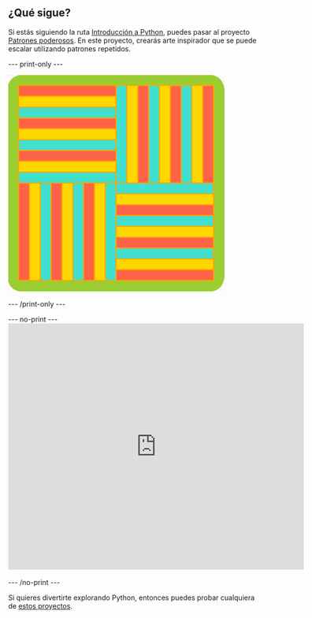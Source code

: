 ## ¿Qué sigue?

Si estás siguiendo la ruta [Introducción a Python](https://projects.raspberrypi.org/en/pathways/python-intro), puedes pasar al proyecto [Patrones poderosos](https://projects.raspberrypi.org/en/projects/powerful-patterns). En este proyecto, crearás arte inspirador que se puede escalar utilizando patrones repetidos.

--- print-only ---

![Uno de los ejemplos del proyecto Patrones poderosos que utiliza formas geométricas rotadas.](images/kek-project.png)

--- /print-only ---

--- no-print --- <iframe src="https://trinket.io/embed/python/81be7eb895?outputOnly=true&start=result" width="600" height="500" frameborder="0" marginwidth="0" marginheight="0" allowfullscreen mark="crwd-mark"> </iframe>


--- /no-print ---

Si quieres divertirte explorando Python, entonces puedes probar cualquiera de [estos proyectos](https://projects.raspberrypi.org/en/projects?software%5B%5D=python).

